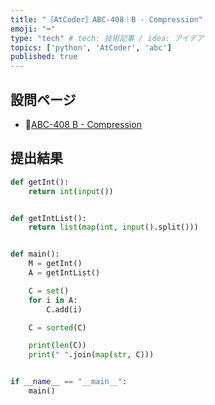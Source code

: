 ```yaml
---
title: "［AtCoder］ABC-408｜B - Compression"
emoji: "⌨️"
type: "tech" # tech: 技術記事 / idea: アイデア
topics: ['python', 'AtCoder', 'abc']
published: true
---
```


## 設問ページ

- 🔗[ABC-408 B - Compression](https://atcoder.jp/contests/abc408/tasks/abc408_b)

## 提出結果

```python
def getInt():
    return int(input())


def getIntList():
    return list(map(int, input().split()))


def main():
    M = getInt()
    A = getIntList()

    C = set()
    for i in A:
        C.add(i)

    C = sorted(C)

    print(len(C))
    print(" ".join(map(str, C)))


if __name__ == "__main__":
    main()
```
